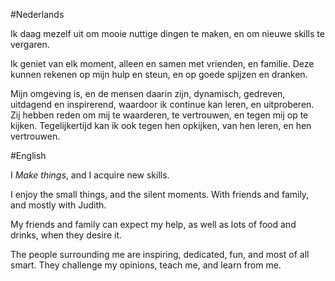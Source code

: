 #Nederlands

Ik daag mezelf uit om mooie nuttige dingen te maken,
en om nieuwe skills te vergaren. 

Ik geniet van elk moment,
alleen en samen met vrienden,
en familie. 
Deze kunnen rekenen op mijn hulp en steun,
en op goede spijzen en dranken.

Mijn omgeving is,
en de mensen daarin zijn,
dynamisch, gedreven,
uitdagend en inspirerend,
waardoor ik continue kan leren,
en uitproberen. 
Zij hebben reden om mij te waarderen,
te vertrouwen, 
en tegen mij op te kijken.
Tegelijkertijd kan ik ook tegen hen opkijken,
van hen leren, 
en hen vertrouwen.

#English

I *Make things*, and I acquire new skills.

I enjoy the small things, and the silent moments.
With friends and family, and mostly with Judith.

My friends and family can expect my help, 
as well as lots of food and drinks, 
when they desire it.

The people surrounding me are
inspiring, dedicated, fun, and most of all smart.
They challenge my opinions, teach me, and learn from me.

 



